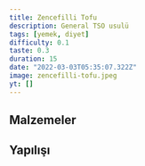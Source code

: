 ```yaml
---
title: Zencefilli Tofu
description: General TSO usulü
tags: [yemek, diyet]
difficulty: 0.1
taste: 0.3
duration: 15
date: "2022-03-03T05:35:07.322Z"
image: zencefilli-tofu.jpeg
yt: []
---
```


## Malzemeler

## Yapılışı
